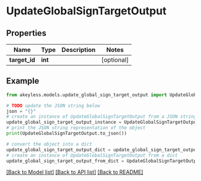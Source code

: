 # UpdateGlobalSignTargetOutput


## Properties

Name | Type | Description | Notes
------------ | ------------- | ------------- | -------------
**target_id** | **int** |  | [optional] 

## Example

```python
from akeyless.models.update_global_sign_target_output import UpdateGlobalSignTargetOutput

# TODO update the JSON string below
json = "{}"
# create an instance of UpdateGlobalSignTargetOutput from a JSON string
update_global_sign_target_output_instance = UpdateGlobalSignTargetOutput.from_json(json)
# print the JSON string representation of the object
print(UpdateGlobalSignTargetOutput.to_json())

# convert the object into a dict
update_global_sign_target_output_dict = update_global_sign_target_output_instance.to_dict()
# create an instance of UpdateGlobalSignTargetOutput from a dict
update_global_sign_target_output_from_dict = UpdateGlobalSignTargetOutput.from_dict(update_global_sign_target_output_dict)
```
[[Back to Model list]](../README.md#documentation-for-models) [[Back to API list]](../README.md#documentation-for-api-endpoints) [[Back to README]](../README.md)


